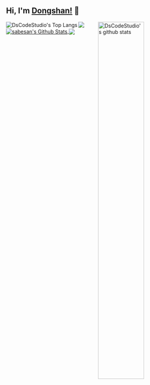 <!--
 * @Author: DSCode
 * @Date: 2020-10-10 16:49:48
 * @Copyright 2020 DSCode
 * @Open Source License: MIT
 * @LastEditTime: 2020-10-31 16:38:35
 * @FilePath: \DsCodeStudio\README.md
 * @Description:
-->

## Hi, I'm [Dongshan!](https://github.dscode.top) 👋

<img src="https://github.dscode.top/assets/images/community-c4522fb406f9f37065d008cf632eeea0.svg" />

<img align="right" src="https://github-readme-stats.dscodestudio.vercel.app/api?username=DsCodeStudio&count_private=true&show_icons=true" alt="DsCodeStudio's github stats" style="width:50%"/>

<img align="left" src="https://github-readme-stats.dscodestudio.vercel.app/api/top-langs/?username=DsCodeStudio&langs_count=10&layout=compact" alt="DsCodeStudio's Top Langs"/>

<a href="https://https://github-readme-stats.dscodestudio.vercel.app/api/top-langs/?username=DsCodeStudio&show_icons=true&hide_border=true&count_private=true&include_all_commits=true&theme=radical">
  <img align="center" alt="sabesan's Github Stats" src="https://github-readme-stats.dscodestudio.vercel.app/api/top-langs/?username=DsCodeStudio&show_icons=true&hide_border=true&count_private=true&include_all_commits=true&theme=radical" />
</a>
<a href="https://https://github-readme-stats.dscodestudio.vercel.app/api/top-langs/?username=DsCodeStudio&layout=compact&theme=radical">
  <img align="center" src="https://github-readme-stats.dscodestudio.vercel.app/api/top-langs/?username=DsCodeStudio&layout=compact&theme=radical" />
</a>
